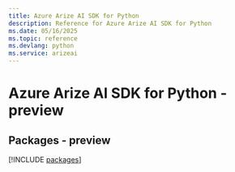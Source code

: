 ```yaml
---
title: Azure Arize AI SDK for Python
description: Reference for Azure Arize AI SDK for Python
ms.date: 05/16/2025
ms.topic: reference
ms.devlang: python
ms.service: arizeai
---
```

# Azure Arize AI SDK for Python - preview
## Packages - preview
[!INCLUDE [packages](arize-ai-index.md)]